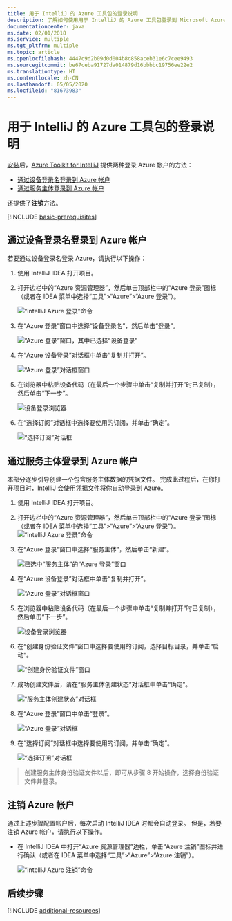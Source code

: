 ```yaml
---
title: 用于 IntelliJ 的 Azure 工具包的登录说明
description: 了解如何使用用于 IntelliJ 的 Azure 工具包登录到 Microsoft Azure。
documentationcenter: java
ms.date: 02/01/2018
ms.service: multiple
ms.tgt_pltfrm: multiple
ms.topic: article
ms.openlocfilehash: 4447c9d2b09d0d004b8c858aceb31e6c7cee9493
ms.sourcegitcommit: be67ceba91727da014879d16bbbbc19756ee22e2
ms.translationtype: HT
ms.contentlocale: zh-CN
ms.lasthandoff: 05/05/2020
ms.locfileid: "81673983"
---
```

# <a name="sign-in-instructions-for-the-azure-toolkit-for-intellij"></a>用于 IntelliJ 的 Azure 工具包的登录说明

[安装](https://www.jetbrains.com/help/idea/managing-plugins.html)后，[Azure Toolkit for IntelliJ](https://plugins.jetbrains.com/plugin/8053) 提供两种登录 Azure 帐户的方法：

  - [通过设备登录名登录到 Azure 帐户](#sign-in-to-your-azure-account-by-device-login)
  - [通过服务主体登录到 Azure 帐户](#sign-in-to-your-azure-account-by-service-principal)

还提供了[**注销**](#sign-out-of-your-azure-account)方法。

[!INCLUDE [basic-prerequisites](includes/basic-prerequisites.md)]

## <a name="sign-in-to-your-azure-account-by-device-login"></a>通过设备登录名登录到 Azure 帐户

若要通过设备登录名登录 Azure，请执行以下操作：

1. 使用 IntelliJ IDEA 打开项目。

2. 打开边栏中的“Azure 资源管理器”，然后单击顶部栏中的“Azure 登录”图标（或者在 IDEA 菜单中选择“工具”>“Azure”>“Azure 登录”）。   

   ![“IntelliJ Azure 登录”命令][I01]

3. 在“Azure 登录”窗口中选择“设备登录名”，然后单击“登录”。   

   ![“Azure 登录”窗口，其中已选择“设备登录”][I02]

4. 在“Azure 设备登录”对话框中单击“复制并打开”。  

   ![“Azure 登录”对话框窗口][I03]

5. 在浏览器中粘贴设备代码（在最后一个步骤中单击“复制并打开”时已复制），然后单击“下一步”。  

   ![设备登录浏览器][I04]

6. 在“选择订阅”对话框中选择要使用的订阅，并单击“确定”。  

   ![“选择订阅”对话框][I05]

## <a name="sign-in-to-your-azure-account-by-service-principal"></a>通过服务主体登录到 Azure 帐户

本部分逐步引导创建一个包含服务主体数据的凭据文件。 完成此过程后，在你打开项目时，IntelliJ 会使用凭据文件将你自动登录到 Azure。

1. 使用 IntelliJ IDEA 打开项目。

1. 打开边栏中的“Azure 资源管理器”，然后单击顶部栏中的“Azure 登录”图标（或者在 IDEA 菜单中选择“工具”>“Azure”>“Azure 登录”）。   
   ![“IntelliJ Azure 登录”命令][A01]

1. 在“Azure 登录”窗口中选择“服务主体”，然后单击“新建”。   

   ![已选中“服务主体”的“Azure 登录”窗口][A02]

1. 在“Azure 设备登录”对话框中单击“复制并打开”。  

   ![“Azure 登录”对话框窗口][A03]

1. 在浏览器中粘贴设备代码（在最后一个步骤中单击“复制并打开”时已复制），然后单击“下一步”。  

   ![设备登录浏览器][A04]

1. 在“创建身份验证文件”窗口中选择要使用的订阅，选择目标目录，并单击“启动”。  

   ![“创建身份验证文件”窗口][A05]

1. 成功创建文件后，请在“服务主体创建状态”对话框中单击“确定”。  

   ![“服务主体创建状态”对话框][A06]

1. 在“Azure 登录”窗口中单击“登录”。   

   ![“Azure 登录”对话框][A07]

1. 在“选择订阅”对话框中选择要使用的订阅，并单击“确定”。  

   ![“选择订阅”对话框][A08]

> 创建服务主体身份验证文件以后，即可从步骤 8 开始操作，选择身份验证文件并登录。

## <a name="sign-out-of-your-azure-account"></a>注销 Azure 帐户

通过上述步骤配置帐户后，每次启动 IntelliJ IDEA 时都会自动登录。 但是，若要注销 Azure 帐户，请执行以下操作。

* 在 IntelliJ IDEA 中打开“Azure 资源管理器”边栏，单击“Azure 注销”图标并进行确认（或者在 IDEA 菜单中选择“工具”>“Azure”>“Azure 注销”）。  

   ![“IntelliJ Azure 注销”命令][L01]

## <a name="next-steps"></a>后续步骤

[!INCLUDE [additional-resources](includes/additional-resources.md)]

<!-- URL List -->

<!-- IMG List -->

[I01]: media/sign-in-instructions/I01.png
[I02]: media/sign-in-instructions/I02.png
[I03]: media/sign-in-instructions/I03.png
[I04]: media/sign-in-instructions/I04.png
[I05]: media/sign-in-instructions/I05.png

[A01]: media/sign-in-instructions/A01.png
[A02]: media/sign-in-instructions/A02.png
[A03]: media/sign-in-instructions/A03.png
[A04]: media/sign-in-instructions/A04.png
[A05]: media/sign-in-instructions/A05.png
[A06]: media/sign-in-instructions/A06.png
[A07]: media/sign-in-instructions/A07.png
[A08]: media/sign-in-instructions/A08.png
[A09]: media/sign-in-instructions/A09.png

[L01]: media/sign-in-instructions/L01.png
[L02]: media/sign-in-instructions/L02.png
[L03]: media/sign-in-instructions/L03.png
